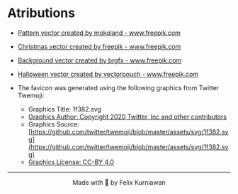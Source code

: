 # Atributions

- <a href='https://www.freepik.com/vectors/pattern'>Pattern vector created by mokoland - www.freepik.com</a>
- <a href='https://www.freepik.com/vectors/christmas'>Christmas vector created by freepik - www.freepik.com</a>
- <a href='https://www.freepik.com/vectors/background'>Background vector created by brgfx - www.freepik.com</a>
- <a href='https://www.freepik.com/vectors/halloween'>Halloween vector created by vectorpouch - www.freepik.com</a>

- The favicon was generated using the following graphics from Twitter Twemoji:

  - Graphics Title: 1f382.svg
  - [Graphics Author: Copyright 2020 Twitter, Inc and other contributors](https://github.com/twitter/twemoji)
  - Graphics Source: [https://github.com/twitter/twemoji/blob/master/assets/svg/1f382.svg](https://github.com/twitter/twemoji/blob/master/assets/svg/1f382.svg)
  - [Graphics License: CC-BY 4.0](https://creativecommons.org/licenses/by/4.0/)

---

<div align="center">Made with 💖 by Felix Kurniawan</div>
